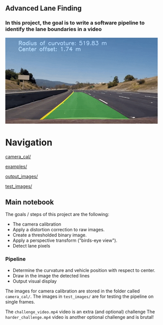 ## Advanced Lane Finding
### In this project, the goal is to write a software pipeline to identify the lane boundaries in a video

![Lanes Image](./examples/giphy.gif)


# Navigation 
[camera_cal/](https://github.com/DavidSilveraGabriel/Self_driving_car_UdacityND/tree/master/P2/CarND-Advanced-Lane-Lines-master/camera_cal)

[examples/](https://github.com/DavidSilveraGabriel/Self_driving_car_UdacityND/tree/master/P2/CarND-Advanced-Lane-Lines-master/examples)

[output_images/](https://github.com/DavidSilveraGabriel/Self_driving_car_UdacityND/tree/master/P2/CarND-Advanced-Lane-Lines-master/output_images)

[test_images/](https://github.com/DavidSilveraGabriel/Self_driving_car_UdacityND/tree/master/P2/CarND-Advanced-Lane-Lines-master/test_images)

Main notebook 
---

The goals / steps of this project are the following:

* The camera calibration 
* Apply a distortion correction to raw images.
* Create a thresholded binary image.
* Apply a perspective transform ("birds-eye view").
* Detect lane pixels 

### Pipeline

* Determine the curvature and vehicle position with respect to center.
* Draw in the image the detected lines
* Output visual display

The images for camera calibration are stored in the folder called `camera_cal/`.  The images in `test_images/` are for testing the pipeline on single frames. 

The `challenge_video.mp4` video is an extra (and optional) challenge 
The `harder_challenge.mp4` video is another optional challenge and is brutal!


